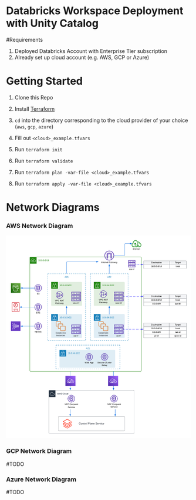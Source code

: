 # Databricks Workspace Deployment with Unity Catalog

#Requirements

1. Deployed Databricks Account with Enterprise Tier subscription
2. Already set up cloud account (e.g. AWS, GCP or Azure)

# Getting Started

1. Clone this Repo 

2. Install [Terraform](https://developer.hashicorp.com/terraform/downloads)

3. `cd` into the directory corresponding to the cloud provider of your choice (`aws`, `gcp`, `azure`)

4. Fill out `<cloud>_example.tfvars`

5. Run `terraform init`

6. Run `terraform validate`

7. Run `terraform plan -var-file <cloud>_example.tfvars`

8. Run `terraform apply -var-file <cloud>_example.tfvars`


# Network Diagrams

### AWS Network Diagram

![Architecture Diagram](https://github.com/afsana-afzal/workspace-deployment-with-uc/blob/master/img/AWS_Standard_Network_Topology.png)

### GCP Network Diagram
#TODO

### Azure Network Diagram
#TODO